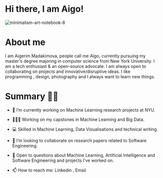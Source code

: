 # Hi there, I am Aigo! 
![minimalism-art-notebook-8](https://user-images.githubusercontent.com/87446059/126076540-2d8f24ff-b1f2-41a8-9f83-93eb161c3ce0.jpg)
# About me 
I am Aigerim Madakimova, people call me Aigo, currently pursuing my master's degree majoring in computer science from New York University. I am a tech enthusiast & an open-source advocate. I am always open to collaborating on projects and innovative/disruptive ideas. I like programming , design, photography and I always want to learn new things.

# Summary ✌🏻
* 🔭 I’m currently working on Machine Learning research projects at NYU.

* 👩🏻‍💻 Working on my capstones in Machine Learning and Big Data. 

* 💻 Skilled in Machine Learning, Data Visualisations and technical writing.

* 👯 I’m looking to collaborate on research papers related to Software Engineering.

* 💬 Open to questions about Machine Learning, Artificial Intelligence and Software Engineering and projects I've worked on.

* 📫 How to reach me: Linkedin , Email







